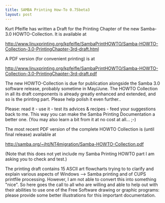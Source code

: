 ```yaml
---
title: SAMBA Printing How-To 0.75beta3
layout: post
---
```


Kurt Pfeifle has written a Draft for the Printing Chapter of the new Samba-3.0 
HOWTO-Collection. It is available at
 
http://www.linuxprinting.org/kpfeifle/SambaPrintHOWTO/Samba-HOWTO-Collection-3.0-PrintingChapter-3rd-draft.html

A PDF version (for convenient printing) is at 
 
http://www.linuxprinting.org/kpfeifle/SambaPrintHOWTO/Samba-HOWTO-Collection-3.0-PrintingChapter-3rd-draft.pdf

The new HOWTO-Collection is due for publication alongside the Samba 3.0 software release, probably sometime in May/June. The HOWTO Collection in all its draft components is already greatly enhanced and extended, and so is the printing part. Please help polish it even further.. 

Please: read it - use it - test its advices & recipes - feed your suggestions back to me. This way you can make the Samba Printing Documentation a better one. (You may also learn a bit from it at no cost at all... ;-)

The most recent PDF version of the complete HOWTO Collection is (until final release) available at

  http://samba.org/~jht/NT4migration/Samba-HOWTO-Collection.pdf
  
(Note that this does not yet include my Samba Printing HOWTO part I am asking you to check and test.)

The printing draft contains 15 ASCII art flowcharts trying to to clarify and explain various aspects of Windows --> Samba printing and of CUPS printfile processing. However, I am not able to convert this into something "nice". So here goes the call to all who are willing and able to help out with their abilities to use one of the Free Software drawing or graphic programs: please provide some better illustrations for this important documentation. 

